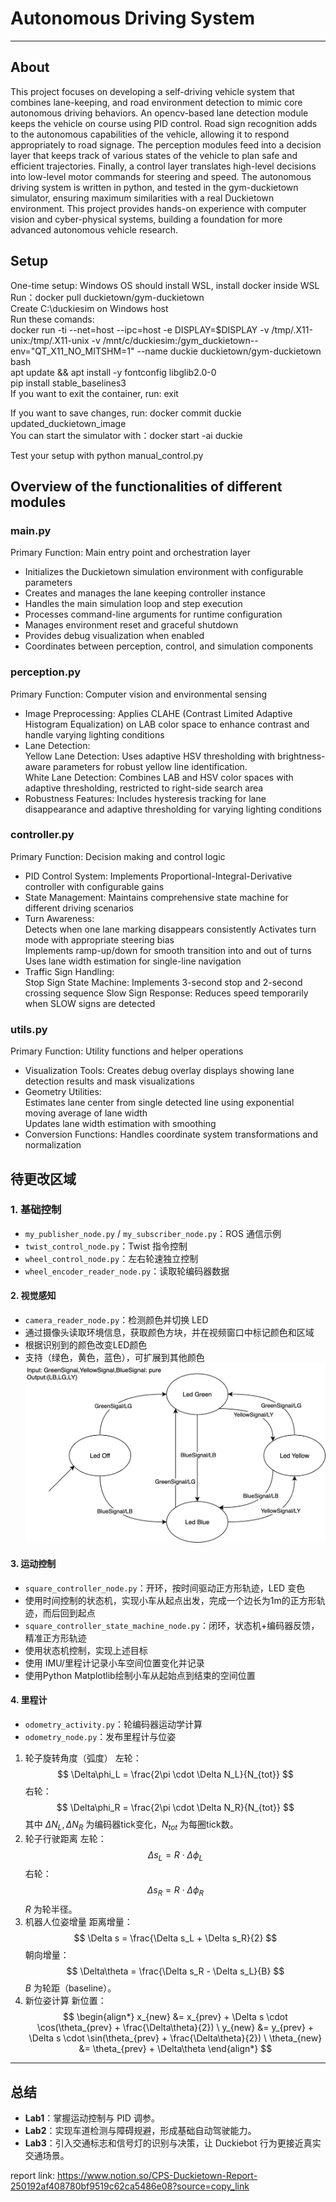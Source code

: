 # Autonomous Driving System

---
## About
This project focuses on developing a self-driving vehicle system that combines lane-keeping, and road environment detection to mimic core autonomous driving behaviors.
An opencv-based lane detection module keeps the vehicle on course using PID control.
Road sign recognition adds to the autonomous capabilities of the vehicle, allowing it
to respond appropriately to road signage. The perception modules feed into a decision layer that keeps track of various states of the vehicle to plan safe and efficient
trajectories. Finally, a control layer translates high-level decisions into low-level motor commands for steering and speed. The autonomous driving system is written in
python, and tested in the gym-duckietown simulator, ensuring maximum similarities
with a real Duckietown environment. This project provides hands-on experience with
computer vision and cyber-physical systems, building a foundation for more advanced
autonomous vehicle research.

## Setup
One-time setup:
Windows OS should install WSL, install docker inside WSL   
Run：docker pull duckietown/gym-duckietown  
Create C:\duckiesim on Windows host  
Run these comands:  
docker run -ti --net=host --ipc=host -e DISPLAY=$DISPLAY -v /tmp/.X11-unix:/tmp/.X11-unix -v /mnt/c/duckiesim:/gym_duckietown--env="QT_X11_NO_MITSHM=1" --name duckie duckietown/gym-duckietown bash  
apt update && apt install -y fontconfig libglib2.0-0  
pip install stable_baselines3  
If you want to exit the container, run: exit  

If you want to save changes, run: docker commit duckie updated_duckietown_image  
You can start the simulator with：docker start -ai duckie

Test your setup with python manual_control.py


## Overview of the functionalities of different modules

### main.py
Primary Function: Main entry point and orchestration layer

- Initializes the Duckietown simulation environment with configurable parameters
- Creates and manages the lane keeping controller instance
- Handles the main simulation loop and step execution
- Processes command-line arguments for runtime configuration
- Manages environment reset and graceful shutdown
- Provides debug visualization when enabled
- Coordinates between perception, control, and simulation components

### perception.py
Primary Function: Computer vision and environmental sensing
- Image Preprocessing: Applies CLAHE (Contrast Limited Adaptive Histogram Equalization) on LAB color space to enhance contrast and handle varying lighting conditions
- Lane Detection:  
Yellow Lane Detection: Uses adaptive HSV thresholding with brightness-aware parameters for robust yellow line identification.   
White Lane Detection: Combines LAB and HSV color spaces with adaptive thresholding, restricted to right-side search area
- Robustness Features: Includes hysteresis tracking for lane disappearance and adaptive thresholding for varying lighting conditions

### controller.py
Primary Function: Decision making and control logic
- PID Control System: Implements Proportional-Integral-Derivative controller with configurable gains
- State Management: Maintains comprehensive state machine for different driving scenarios
- Turn Awareness:  
Detects when one lane marking disappears consistently
Activates turn mode with appropriate steering bias  
Implements ramp-up/down for smooth transition into and out of turns  
Uses lane width estimation for single-line navigation
- Traffic Sign Handling:  
Stop Sign State Machine: Implements 3-second stop and 2-second crossing sequence
Slow Sign Response: Reduces speed temporarily when SLOW signs are detected

### utils.py
Primary Function: Utility functions and helper operations  
- Visualization Tools: Creates debug overlay displays showing lane detection results and mask visualizations
- Geometry Utilities:  
Estimates lane center from single detected line using exponential moving average of lane width  
Updates lane width estimation with smoothing
- Conversion Functions: Handles coordinate system transformations and normalization


## 待更改区域
### 1. 基础控制
- `my_publisher_node.py` / `my_subscriber_node.py`：ROS 通信示例
- `twist_control_node.py`：Twist 指令控制
- `wheel_control_node.py`：左右轮速独立控制
- `wheel_encoder_reader_node.py`：读取轮编码器数据

#### 2. 视觉感知
- `camera_reader_node.py`：检测颜色并切换 LED
- 通过摄像头读取环境信息，获取颜色方块，并在视频窗口中标记颜色和区域
- 根据识别到的颜色改变LED颜色
- 支持（绿色，黄色，蓝色），可扩展到其他颜色
![LED状态机](assets/pics/Color_LED.drawio.svg)


#### 3. 运动控制
- `square_controller_node.py`：开环，按时间驱动正方形轨迹，LED 变色
- 使用时间控制的状态机，实现小车从起点出发，完成一个边长为1m的正方形轨迹，而后回到起点
- `square_controller_state_machine_node.py`：闭环，状态机+编码器反馈，精准正方形轨迹
- 使用状态机控制，实现上述目标
- 使用 IMU/里程计记录小车空间位置变化并记录
- 使用Python Matplotlib绘制小车从起始点到结束的空间位置

#### 4. 里程计
- `odometry_activity.py`：轮编码器运动学计算
- `odometry_node.py`：发布里程计与位姿

1. 轮子旋转角度（弧度）
左轮：
$$ \Delta\phi_L = \frac{2\pi \cdot \Delta N_L}{N_{tot}} $$
右轮：
$$ \Delta\phi_R = \frac{2\pi \cdot \Delta N_R}{N_{tot}} $$
其中 $\Delta N_L, \Delta N_R$ 为编码器tick变化，$N_{tot}$ 为每圈tick数。
2. 轮子行驶距离
左轮：
$$ \Delta s_L = R \cdot \Delta\phi_L $$
右轮：
$$ \Delta s_R = R \cdot \Delta\phi_R $$
$R$ 为轮半径。
3. 机器人位姿增量
距离增量：
$$ \Delta s = \frac{\Delta s_L + \Delta s_R}{2} $$
朝向增量：
$$ \Delta\theta = \frac{\Delta s_R - \Delta s_L}{B} $$
$B$ 为轮距（baseline）。
4. 新位姿计算
新位置：
$$ \begin{align*} x_{new} &= x_{prev} + \Delta s \cdot \cos(\theta_{prev} + \frac{\Delta\theta}{2}) \ y_{new} &= y_{prev} + \Delta s \cdot \sin(\theta_{prev} + \frac{\Delta\theta}{2}) \ \theta_{new} &= \theta_{prev} + \Delta\theta \end{align*} $$

---

## 总结

- **Lab1**：掌握运动控制与 PID 调参。  
- **Lab2**：实现车道检测与障碍规避，形成基础自动驾驶能力。  
- **Lab3**：引入交通标志和信号灯的识别与决策，让 Duckiebot 行为更接近真实交通场景。


report link:  https://www.notion.so/CPS-Duckietown-Report-250192af408780bf9519c62ca5486e08?source=copy_link


